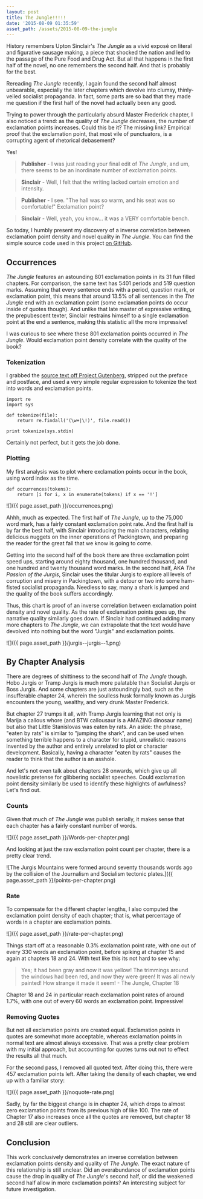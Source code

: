 ```yaml
---
layout: post
title: The Jungle!!!!!
date: '2015-08-09 01:35:59'
asset_path: /assets/2015-08-09-the-jungle
---
```

History remembers Upton Sinclair's *The Jungle* as a vivid exposé on literal and figurative sausage making, a piece that shocked the nation and led to the passage of the Pure Food and Drug Act. But all that happens in the first half of the novel, no one remembers the second half. And that is probably for the best.

Rereading *The Jungle* recently, I again found the second half almost unbearable, especially the later chapters which devolve into clumsy, thinly-veiled socialist propaganda. In fact, some parts are so bad that they made me question if the first half of the novel had actually been any good.

Trying to power through the particularly absurd Master Frederick chapter, I also noticed a trend: as the quality of *The Jungle* decreases, the number of exclamation points increases. Could this be it? The missing link? Empirical proof that the exclamation point, that most vile of punctuators, is a corrupting agent of rhetorical debasement?

Yes!

> **Publisher** - I was just reading your final edit of *The Jungle*, and um, there seems to be an inordinate number of exclamation points.

> **Sinclair** - Well, I felt that the writing lacked certain emotion and intensity.

> **Publisher** - I see. "The hall was so warm, and his seat was so comfortable!" Exclamation point?

> **Sinclair** - Well, yeah, you know... it was a VERY comfortable bench.

So today, I humbly present my discovery of a inverse correlation between exclamation point density and novel quality in *The Jungle*. You can find the simple source code used in this project [on GitHub][source]. 

## Occurrences
*The Jungle* features an astounding 801 exclamation points in its 31 fun filled chapters. For comparison, the same text has 5401 periods and 519 question marks. Assuming that every sentence ends with a period, question mark, or exclamation point, this means that around 13.5% of all sentences in the *The Jungle* end with an exclamation point (some exclamation points do occur inside of quotes though). And unlike that late master of expressive writing, the prepubescent texter, Sinclair restrains himself to a single exclamation point at the end a sentence, making this statistic all the more impressive!

I was curious to see where these 801 exclamation points occurred in *The Jungle*. Would exclamation point density correlate with the quality of the book? 

### Tokenization
I grabbed the [source text off Project Gutenberg][text], stripped out the preface and postface, and used a very simple regular expression to tokenize the text into words and exclamation points.

```prettyprint lang-python
import re
import sys

def tokenize(file):
    return re.findall('(\w+|\!)', file.read())

print tokenize(sys.stdin)
```

Certainly not perfect, but it gets the job done.

### Plotting
My first analysis was to plot where exclamation points occur in the book, using word index as the time.

```prettyprint lang-python
def occurrences(tokens):
    return [i for i, x in enumerate(tokens) if x == '!']
```

![]({{ page.asset_path }}/occurrences.png)

Ahhh, much as expected. The first half of *The Jungle*, up to the 75,000 word mark, has a fairly constant exclamation point rate. And the first half is by far the best half, with Sinclair introducing the main characters, relating delicious nuggets on the inner operations of Packingtown, and preparing the reader for the great fall that we know is going to come.

Getting into the second half of the book there are three exclamation point speed ups, starting around eighty thousand, one hundred thousand, and one hundred and twenty thousand word marks. In the second half, AKA *The Passion of the Jurgis*, Sinclair uses the titular Jurgis to explore all levels of corruption and misery in Packingtown, with a detour or two into some ham-fisted socialist propaganda. Needless to say, many a shark is jumped and the quality of the book suffers accordingly. 

Thus, this chart is proof of an inverse correlation between exclamation point density and novel quality. As the rate of exclamation points goes up, the narrative quality similarly goes down. If Sinclair had continued adding many more chapters to *The Jungle*, we can extrapolate that the text would have devolved into nothing but the word "Jurgis" and exclamation points.

![]({{ page.asset_path }}/jurgis--jurgis--1.png)

## By Chapter Analysis
There are degrees of shittiness to the second half of *The Jungle* though. Hobo Jurgis or Tramp Jurgis is much more palatable than Socialist Jurgis or Boss Jurgis. And some chapters are just astoundingly bad, such as the insufferable chapter 24, wherein the soulless husk formally known as Jurgis encounters the young, wealthy, and very drunk Master Frederick. 

But chapter 27 trumps it all, with Tramp Jurgis learning that not only is Marija a callous whore (and BTW callousaur is a AMAZING dinosaur name) but also that Little Stanislovas was eaten by rats. An aside: the phrase, "eaten by rats" is similar to "jumping the shark", and can be used when something terrible happens to a character for stupid, unrealistic reasons invented by the author and entirely unrelated to plot or character development. Basically, having a character "eaten by rats" causes the reader to think that the author is an asshole.

And let's not even talk about chapters 28 onwards, which give up all novelistic pretense for glibbering socialist speeches. Could exclamation point density similarly be used to identify these highlights of awfulness? Let's find out.

### Counts
Given that much of *The Jungle* was publish serially, it makes sense that each chapter has a fairly constant number of words.

![]({{ page.asset_path }}/Words-per-chapter.png)

And looking at just the raw exclamation point count per chapter, there is a pretty clear trend.

![The Jurgis Mountains were formed around seventy thousands words ago by the collision of the Journalism and Socialism tectonic plates.]({{ page.asset_path }}/points-per-chapter.png)

### Rate
To compensate for the different chapter lengths, I also computed the exclamation point density of each chapter; that is, what percentage of words in a chapter are exclamation points. 

![]({{ page.asset_path }}/rate-per-chapter.png)

Things start off at a reasonable 0.3% exclamation point rate, with one out of every 330 words an exclamation point, before spiking at chapter 15 and again at chapters 18 and 24. With text like this its not hard to see why:

> Yes; it had been gray and now it was yellow! The trimmings around the windows had been red, and now they were green! It was all newly painted! How strange it made it seem! - The Jungle, Chapter 18

Chapter 18 and 24 in particular reach exclamation point rates of around 1.7%, with one out of every 60 words an exclamation point. Impressive!

### Removing Quotes
But not all exclamation points are created equal. Exclamation points in quotes are somewhat more acceptable, whereas exclamation points in normal text are almost always excessive. That was a pretty clear problem with my initial approach, but accounting for quotes turns out not to effect the results all that much.

For the second pass, I removed all quoted text. After doing this, there were  457 exclamation points left. After taking the density of each chapter, we end up with a familiar story:

![]({{ page.asset_path }}/noquote-rate.png)

Sadly, by far the biggest change is in chapter 24, which drops to almost zero exclamation points from its previous high of like 100. The rate of Chapter 17 also increases once all the quotes are removed, but chapter 18 and 28 still are clear outliers.

## Conclusion
This work conclusively demonstrates an inverse correlation between exclamation points density and quality of *The Jungle*. The exact nature of this relationship is still unclear. Did an overabundance of exclamation points cause the drop in quality of *The Jungle*'s second half, or did the weakened second half allow in more exclamation points? An interesting subject for future investigation.


[source]: https://github.com/mattbierner/The-Jungle-Exclamation-Point

[text]: http://www.gutenberg.org/ebooks/140